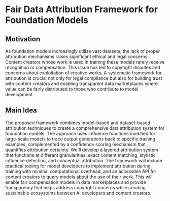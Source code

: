 # Fair Data Attribution Framework for Foundation Models

## Motivation
As foundation models increasingly utilize vast datasets, the lack of proper attribution mechanisms raises significant ethical and legal concerns. Content creators whose work is used in training these models rarely receive recognition or compensation. This issue has led to copyright disputes and concerns about exploitation of creative works. A systematic framework for attribution is crucial not only for legal compliance but also for building trust with content creators and enabling transparent data marketplaces where value can be fairly distributed to those who contribute to model development.

## Main Idea
The proposed framework combines model-based and dataset-based attribution techniques to create a comprehensive data attribution system for foundation models. The approach uses influence functions modified for large-scale models to trace output generations back to specific training examples, complemented by a confidence scoring mechanism that quantifies attribution certainty. We'll develop a layered attribution system that functions at different granularities: exact content matching, stylistic influence detection, and conceptual attribution. The framework will include practical tooling for model developers to implement attribution during training with minimal computational overhead, and an accessible API for content creators to query models about the use of their work. This will enable fair compensation models in data marketplaces and provide transparency that helps address copyright concerns while creating sustainable ecosystems between AI developers and content creators.